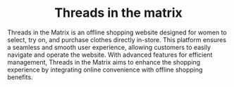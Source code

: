 <h1 align="center">Threads in the matrix</h1>

Threads in the Matrix is an offline shopping website designed for women to select, try on, and purchase clothes directly in-store. This platform ensures a seamless and smooth user experience, allowing customers to easily navigate and operate the website. With advanced features for efficient management, Threads in the Matrix aims to enhance the shopping experience by integrating online convenience with offline shopping benefits.



